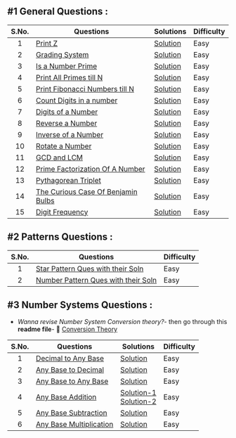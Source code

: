## #1 General Questions :

|  S.No. | Questions | Solutions | Difficulty |
| :---: |  -------- |  -------- |  --------  |
| 1 | [Print Z](print-z-in-java/README.md)               | [Solution](print-z-in-java/print-z.java)             | Easy |
| 2 | [Grading System](Grading-System/README.md)         | [Solution](Grading-System/grading-system.java)       | Easy |
| 3 | [Is a Number Prime](is-a-number-prime/README.md)   | [Solution](is-a-number-prime/is-a-number-prime.java) | Easy |
| 4 | [Print All Primes till N](primes-till-N/README.md) | [Solution](primes-till-N/primes-till-N.java)         | Easy |
| 5 | [Print Fibonacci Numbers till N](fibonacci-numbers-till-N/README.md) | [Solution](fibonacci-numbers-till-N/fibonacci-numbers-till-N.java) | Easy |
| 6 | [Count Digits in a number](count-digits/README.md) | [Solution](count-digits/count-digits-in-number.java) | Easy |
| 7 | [Digits of a Number](digits-of-a-number)           | [Solution](digits-of-a-number/digits-of-a-number.java) | Easy |
| 8 | [Reverse a Number](reverse-a-number/README.md)     | [Solution](reverse-a-number/reverse-a-number.java)   | Easy |
| 9 | [Inverse of a Number](inverse-of-a-number/README.md) | [Solution](inverse-of-a-number/inverse-of-a-number.java) | Easy |
| 10 | [Rotate a Number](rotate-a-number/README.md)      | [Solution](rotate-a-number/rotate-a-number.java)     | Easy |
| 11 | [GCD and LCM](gcd-and-lcm/README.md)              | [Solution](gcd-and-lcm/gcd-and-lcm.java)             | Easy |
| 12 | [Prime Factorization Of A Number](prime-factorization/README.md) | [Solution](prime-factorization/prime-factorization.java) | Easy |
| 13 | [Pythagorean Triplet](pythagorean-triplet/README.md) | [Solution](pythagorean-triplet/pythagorean-triplet.java) | Easy |
| 14 | [The Curious Case Of Benjamin Bulbs](curious-case-of-benjamin-bulbs/README.md) | [Solution](curious-case-of-benjamin-bulbs/curious-case-of-benjamin-bulbs.java) | Easy |
| 15 | [Digit Frequency](digit-frequency/README.md)      | [Solution](digit-frequency/digit-frequency.java)     | Easy |

## #2 Patterns Questions :

|  S.No. | Questions | Difficulty |
| :---: |  --------  |  --------  |
| 1 | [Star Pattern Ques with their Soln](star-pattern-questions/README.md)     | Easy |
| 2 | [Number Pattern Ques with their Soln](number-pattern-questions/README.md) | Easy |

## #3 Number Systems Questions :
- *Wanna revise Number System Conversion theory?*- then go through this **readme file**- 🔗 [Conversion Theory](number-systems/conversion-theory.md )

|  S.No. | Questions | Solutions | Difficulty |
| :---: |  -------- |  -------- |  --------  |
| 1 | [Decimal to Any Base](number-systems/decimal-to-any-base/README.md) | [Solution](number-systems/decimal-to-any-base/decimal-to-any-base.java) | Easy |
| 2 | [Any Base to Decimal](number-systems/any-base-to-decimal/README.md) | [Solution](number-systems/any-base-to-decimal/any-base-to-decimal.java) | Easy |
| 3 | [Any Base to Any Base](number-systems/any-base-to-any-base/README.md) | [Solution](number-systems/any-base-to-any-base/any-base-to-any-base.java) | Easy |
| 4 | [Any Base Addition](number-systems/any-base-addition/README.md) | [Solution-1](number-systems/any-base-addition/any-base-addition.java) <br /> [Solution-2](number-systems/any-base-addition/any-base-addition2.java) | Easy |
| 5 | [Any Base Subtraction](number-systems/any-base-subtraction/README.md) | [Solution](number-systems/any-base-subtraction/any-base-subtraction.java) | Easy |
| 6 | [Any Base Multiplication](number-systems/any-base-multiplication/README.md) | [Solution](number-systems/any-base-multiplication/any-base-multiplication.java) | Easy |
